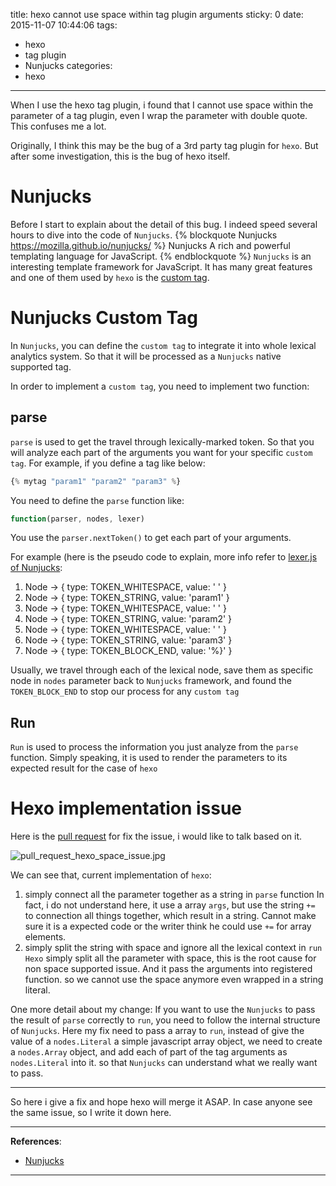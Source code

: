 title: hexo cannot use space within tag plugin arguments
sticky: 0
date: 2015-11-07 10:44:06
tags:
  - hexo
  - tag plugin
  - Nunjucks
categories:
  - hexo
---

When I use the hexo tag plugin, i found that I cannot use space within the parameter of a tag plugin, even I wrap the parameter with double quote. This confuses me a lot.

Originally, I think this may be the bug of a 3rd party tag plugin for `hexo`.
But after some investigation, this is the bug of hexo itself.


<!--more-->

# Nunjucks

Before I start to explain about the detail of this bug.
I indeed speed several hours to dive into the code of `Nunjucks`.
{% blockquote Nunjucks https://mozilla.github.io/nunjucks/ %}
Nunjucks
A rich and powerful templating language for JavaScript.
{% endblockquote %}
`Nunjucks` is an interesting template framework for JavaScript. It has many great features and one of them used by `hexo` is the [custom tag](https://mozilla.github.io/nunjucks/api.html#custom-tags).

# Nunjucks Custom Tag
In `Nunjucks`, you can define the `custom tag` to integrate it into whole lexical analytics system. So that it will be processed as a `Nunjucks` native supported tag.

In order to implement a `custom tag`, you need to implement two function:
## parse
`parse` is used to get the travel through lexically-marked token. So that you will analyze each part of the arguments you want for your specific `custom tag`.
For example, if you define a tag like below:

```javascript
{% mytag "param1" "param2" "param3" %}
```
You need to define the `parse` function like:

```javascript
function(parser, nodes, lexer)
```

You use the `parser.nextToken()` to get each part of your arguments.

For example (here is the pseudo code to explain, more info refer to [lexer.js of Nunjucks](https://github.com/mozilla/nunjucks/blob/master/src/lexer.js):
1. Node -> { type: TOKEN_WHITESPACE, value: ' ' }
2. Node -> { type: TOKEN_STRING, value: 'param1' }
3. Node -> { type: TOKEN_WHITESPACE, value: ' ' }
4. Node -> { type: TOKEN_STRING, value: 'param2' }
5. Node -> { type: TOKEN_WHITESPACE, value: ' ' }
6. Node -> { type: TOKEN_STRING, value: 'param3' }
7. Node -> { type: TOKEN_BLOCK_END, value: '%}' }

Usually, we travel through each of the lexical node, save them as specific node in `nodes` parameter back to `Nunjucks` framework, and found the `TOKEN_BLOCK_END` to stop our process for any `custom tag`

## Run
`Run` is used to process the information you just analyze from the `parse` function. Simply speaking, it is used to  render the parameters to its expected result for the case of `hexo`


# Hexo implementation issue
Here is the [pull request](https://github.com/hexojs/hexo/pull/1581) for fix the issue, i would like to talk based on it.

![pull_request_hexo_space_issue.jpg](https://winterttrgithubio.blob.core.windows.net/images/2015-11-07-hexo-cannot-use-space-within-tag-arguments/pull_request_hexo_space_issue.jpg)


We can see that, current implementation of `hexo`:
1. simply connect all the parameter together as a string in `parse` function
In fact, i do not understand here, it use a array `args`, but use the string `+=` to connection all things together, which result in a string. Cannot make sure it is a expected code or the writer think he could use `+=` for array elements.
2. simply split the string with space and ignore all the lexical context in `run`
`Hexo` simply split all the parameter with space, this is the root cause for non space supported issue. And it pass the arguments into registered function. so we cannot use the space anymore even wrapped in a string literal.

One more detail about my change:
If you want to use the `Nunjucks` to pass the result of `parse` correctly to `run`, you need to follow the internal structure of `Nunjucks`. Here my fix need to pass a array to `run`, instead of give the value of a `nodes.Literal` a simple javascript array object, we need to create a `nodes.Array` object, and add each of part of the tag arguments as `nodes.Literal` into it. so that `Nunjucks` can understand what we really want to pass.

---
So here i give a fix and hope hexo will merge it ASAP.
In case anyone see the same issue, so I write it down here.


---

**References**:

- [Nunjucks](https://mozilla.github.io/nunjucks/)




---
